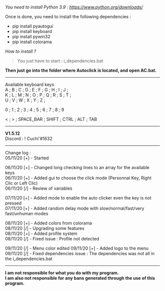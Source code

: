 *You need to install Python 3.9 : https://www.python.org/downloads/*

Once is done, you need to install the following dependencies :  
- pip install pyautogui  
- pip install keyboard  
- pip install pywin32  
- pip install colorama  

*How to install ?*
> You just have to start : i_dependencies.bat

**Then just go into the folder where Autoclick is located, and open AC.bat.**
_______  
Available keyboard keys   
A ; B ; C ; D ; E ; F ; G ; H ; I ; J ;  
K ; L ; M ; N ; O ; P ; Q ; R ; S ; T ;  
U ; V ; W ; X ; Y ; Z ;  

0 ; 1 ; 2 ; 3 ; 4 ; 5 ; 6 ; 7 ; 8 ; 9  

< ; > ; SPACE_BAR ; SHIFT ; CTRL ; ALT ; TAB  
_______  
**V1.5.12**  
Discord : ! Cuchi'#1632  
_______  
Change log :   
05/11/20 [+] -	Started  

06/11/20 [+] -	Changed long checking lines to an array for the available keys  
06/11/20 [+] -	Added gui to choose the click mode (Personnal Key, Right Clic or Left Clic)  
06/11/20 [/] -	Review of variables  

07/11/20 [+] -	Added mode to enable the auto clicker even the key is not pressed  
07/11/20 [+] -	Added random delay mode with slow/normal/fast/very fast/unhuman modes  

08/11/20 [+] -	Added colors from colorama  
08/11/20 [/] -	Upgrading some features  
08/11/20 [+] -	Added profile system  
08/11/20 [/] -  Fixed issue : Profile not detected

09/11/20 [/] - Menu color edited
09/11/20 [+] - Added logo to the menu
09/11/20 [/] - Fixed dependencies issue : The dependencies was not all in the i_dependencies.bat
_______  
**I am not responsible for what you do with my program.**   
**I am also not responsible for any bans generated through the use of this program.**  
